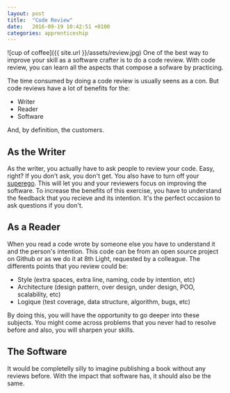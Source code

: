 ```yaml
---
layout: post
title:  "Code Review"
date:   2016-09-19 10:42:51 +0100
categories: apprenticeship
---
```


![cup of coffee]({{ site.url }}/assets/review.jpg)
One of the best way to improve your skill as a software crafter is to do a code review. With code review,
you can learn all the aspects that compose a sofware by practicing.

The time consumed by doing a code review is usually seens as a con.
But code reviews have a lot of benefits for the:

- Writer
- Reader
- Software

And, by definition, the customers.

## As the Writer
As the writer, you actually have to ask people to review your code. Easy, right? If you don't ask, you don't get.
You also have to turn off your [superego](https://www.britannica.com/topic/superego).
This will let you and your reviewers focus on improving the software.
To increase the benefits of this exercise, you have to understand the feedback that you recieve and its
intention. It's the perfect occasion to ask questions if you don't.

## As a Reader
When you read a code wrote by someone else you have to understand it and the person's intention.
This code can be from an open source project on Github or as we do it at 8th Light, requested by a colleague.
The differents points that you review could be:

- Style (extra spaces, extra line, naming, code by intention, etc)
- Architecture (design pattern, over design, under design, POO, scalability, etc)
- Logique (test coverage, data structure, algorithm, bugs, etc)

By doing this, you will have the opportunity to go deeper into these subjects. You might come across problems
that you never had to resolve before and also, you will sharpen your skills.

## The Software
It would be completelly silly to imagine publishing a book without any reviews before.
With the impact that software has, it should also be the same.
